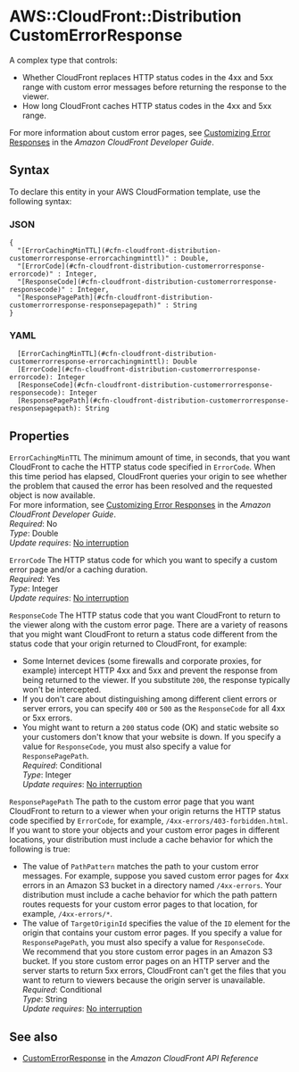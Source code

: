 # AWS::CloudFront::Distribution CustomErrorResponse<a name="aws-properties-cloudfront-distribution-customerrorresponse"></a>

A complex type that controls:
+ Whether CloudFront replaces HTTP status codes in the 4xx and 5xx range with custom error messages before returning the response to the viewer\.
+ How long CloudFront caches HTTP status codes in the 4xx and 5xx range\.

For more information about custom error pages, see [Customizing Error Responses](https://docs.aws.amazon.com/AmazonCloudFront/latest/DeveloperGuide/custom-error-pages.html) in the *Amazon CloudFront Developer Guide*\.

## Syntax<a name="aws-properties-cloudfront-distribution-customerrorresponse-syntax"></a>

To declare this entity in your AWS CloudFormation template, use the following syntax:

### JSON<a name="aws-properties-cloudfront-distribution-customerrorresponse-syntax.json"></a>

```
{
  "[ErrorCachingMinTTL](#cfn-cloudfront-distribution-customerrorresponse-errorcachingminttl)" : Double,
  "[ErrorCode](#cfn-cloudfront-distribution-customerrorresponse-errorcode)" : Integer,
  "[ResponseCode](#cfn-cloudfront-distribution-customerrorresponse-responsecode)" : Integer,
  "[ResponsePagePath](#cfn-cloudfront-distribution-customerrorresponse-responsepagepath)" : String
}
```

### YAML<a name="aws-properties-cloudfront-distribution-customerrorresponse-syntax.yaml"></a>

```
  [ErrorCachingMinTTL](#cfn-cloudfront-distribution-customerrorresponse-errorcachingminttl): Double
  [ErrorCode](#cfn-cloudfront-distribution-customerrorresponse-errorcode): Integer
  [ResponseCode](#cfn-cloudfront-distribution-customerrorresponse-responsecode): Integer
  [ResponsePagePath](#cfn-cloudfront-distribution-customerrorresponse-responsepagepath): String
```

## Properties<a name="aws-properties-cloudfront-distribution-customerrorresponse-properties"></a>

`ErrorCachingMinTTL`  <a name="cfn-cloudfront-distribution-customerrorresponse-errorcachingminttl"></a>
The minimum amount of time, in seconds, that you want CloudFront to cache the HTTP status code specified in `ErrorCode`\. When this time period has elapsed, CloudFront queries your origin to see whether the problem that caused the error has been resolved and the requested object is now available\.  
For more information, see [Customizing Error Responses](https://docs.aws.amazon.com/AmazonCloudFront/latest/DeveloperGuide/custom-error-pages.html) in the *Amazon CloudFront Developer Guide*\.  
*Required*: No  
*Type*: Double  
*Update requires*: [No interruption](https://docs.aws.amazon.com/AWSCloudFormation/latest/UserGuide/using-cfn-updating-stacks-update-behaviors.html#update-no-interrupt)

`ErrorCode`  <a name="cfn-cloudfront-distribution-customerrorresponse-errorcode"></a>
The HTTP status code for which you want to specify a custom error page and/or a caching duration\.  
*Required*: Yes  
*Type*: Integer  
*Update requires*: [No interruption](https://docs.aws.amazon.com/AWSCloudFormation/latest/UserGuide/using-cfn-updating-stacks-update-behaviors.html#update-no-interrupt)

`ResponseCode`  <a name="cfn-cloudfront-distribution-customerrorresponse-responsecode"></a>
The HTTP status code that you want CloudFront to return to the viewer along with the custom error page\. There are a variety of reasons that you might want CloudFront to return a status code different from the status code that your origin returned to CloudFront, for example:  
+ Some Internet devices \(some firewalls and corporate proxies, for example\) intercept HTTP 4xx and 5xx and prevent the response from being returned to the viewer\. If you substitute `200`, the response typically won't be intercepted\.
+ If you don't care about distinguishing among different client errors or server errors, you can specify `400` or `500` as the `ResponseCode` for all 4xx or 5xx errors\.
+ You might want to return a `200` status code \(OK\) and static website so your customers don't know that your website is down\.
If you specify a value for `ResponseCode`, you must also specify a value for `ResponsePagePath`\.  
*Required*: Conditional  
*Type*: Integer  
*Update requires*: [No interruption](https://docs.aws.amazon.com/AWSCloudFormation/latest/UserGuide/using-cfn-updating-stacks-update-behaviors.html#update-no-interrupt)

`ResponsePagePath`  <a name="cfn-cloudfront-distribution-customerrorresponse-responsepagepath"></a>
The path to the custom error page that you want CloudFront to return to a viewer when your origin returns the HTTP status code specified by `ErrorCode`, for example, `/4xx-errors/403-forbidden.html`\. If you want to store your objects and your custom error pages in different locations, your distribution must include a cache behavior for which the following is true:  
+ The value of `PathPattern` matches the path to your custom error messages\. For example, suppose you saved custom error pages for 4xx errors in an Amazon S3 bucket in a directory named `/4xx-errors`\. Your distribution must include a cache behavior for which the path pattern routes requests for your custom error pages to that location, for example, `/4xx-errors/*`\.
+ The value of `TargetOriginId` specifies the value of the `ID` element for the origin that contains your custom error pages\.
If you specify a value for `ResponsePagePath`, you must also specify a value for `ResponseCode`\.  
We recommend that you store custom error pages in an Amazon S3 bucket\. If you store custom error pages on an HTTP server and the server starts to return 5xx errors, CloudFront can't get the files that you want to return to viewers because the origin server is unavailable\.  
*Required*: Conditional  
*Type*: String  
*Update requires*: [No interruption](https://docs.aws.amazon.com/AWSCloudFormation/latest/UserGuide/using-cfn-updating-stacks-update-behaviors.html#update-no-interrupt)

## See also<a name="aws-properties-cloudfront-distribution-customerrorresponse--seealso"></a>
+  [CustomErrorResponse](https://docs.aws.amazon.com/cloudfront/latest/APIReference/API_CustomErrorResponse.html) in the *Amazon CloudFront API Reference* 

